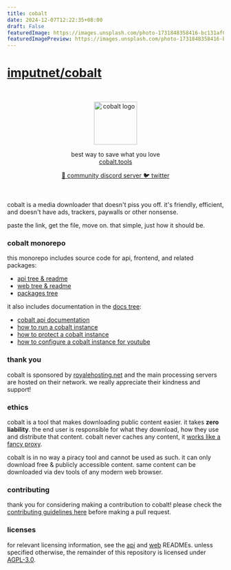 ```yaml
---
title: cobalt
date: 2024-12-07T12:22:35+08:00
draft: False
featuredImage: https://images.unsplash.com/photo-1731848358416-bc131af0f433?ixid=M3w0NjAwMjJ8MHwxfHJhbmRvbXx8fHx8fHx8fDE3MzM1NDUyMzJ8&ixlib=rb-4.0.3
featuredImagePreview: https://images.unsplash.com/photo-1731848358416-bc131af0f433?ixid=M3w0NjAwMjJ8MHwxfHJhbmRvbXx8fHx8fHx8fDE3MzM1NDUyMzJ8&ixlib=rb-4.0.3
---
```


# [imputnet/cobalt](https://github.com/imputnet/cobalt)

<div align="center">
    <br/>
    <p>
        <img src="web/static/favicon.png" title="cobalt" alt="cobalt logo" width="100" />
    </p>
    <p>
        best way to save what you love
        <br/>
        <a href="https://cobalt.tools">
            cobalt.tools
        </a>
    </p>
    <p>
        <a href="https://discord.gg/pQPt8HBUPu">
            💬 community discord server
        </a>
        <a href="https://x.com/justusecobalt">
            🐦 twitter
        </a>
    </p>
    <br/>
</div>

cobalt is a media downloader that doesn't piss you off. it's friendly, efficient, and doesn't have ads, trackers, paywalls or other nonsense.

paste the link, get the file, move on. that simple, just how it should be.

### cobalt monorepo
this monorepo includes source code for api, frontend, and related packages:
- [api tree & readme](/api/)
- [web tree & readme](/web/)
- [packages tree](/packages/)

it also includes documentation in the [docs tree](/docs/):
- [cobalt api documentation](/docs/api.md)
- [how to run a cobalt instance](/docs/run-an-instance.md)
- [how to protect a cobalt instance](/docs/protect-an-instance.md)
- [how to configure a cobalt instance for youtube](/docs/configure-for-youtube.md)

### thank you
cobalt is sponsored by [royalehosting.net](https://royalehosting.net/?partner=cobalt) and the main processing servers are hosted on their network. we really appreciate their kindness and support!

### ethics
cobalt is a tool that makes downloading public content easier. it takes **zero liability**.
the end user is responsible for what they download, how they use and distribute that content.
cobalt never caches any content, it [works like a fancy proxy](/api/src/stream/).

cobalt is in no way a piracy tool and cannot be used as such.
it can only download free & publicly accessible content.
same content can be downloaded via dev tools of any modern web browser.

### contributing
thank you for considering making a contribution to cobalt! please check the [contributing guidelines here](/CONTRIBUTING.md) before making a pull request.

### licenses
for relevant licensing information, see the [api](api/README.md) and [web](web/README.md) READMEs.
unless specified otherwise, the remainder of this repository is licensed under [AGPL-3.0](LICENSE).
